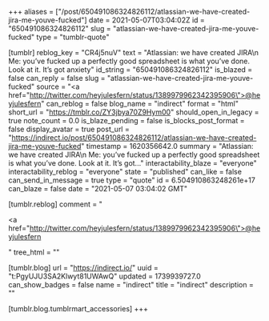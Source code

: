 +++
aliases = ["/post/650491086324826112/atlassian-we-have-created-jira-me-youve-fucked"]
date = 2021-05-07T03:04:02Z
id = "650491086324826112"
slug = "atlassian-we-have-created-jira-me-youve-fucked"
type = "tumblr-quote"

[tumblr]
reblog_key = "CR4j5nuV"
text = "Atlassian: we have created JIRA\n<br/>Me: you’ve fucked up a perfectly good spreadsheet is what you’ve done. Look at it. It’s got anxiety"
id_string = "650491086324826112"
is_blazed = false
can_reply = false
slug = "atlassian-we-have-created-jira-me-youve-fucked"
source = "<a href=\"http://twitter.com/heyjulesfern/status/1389979962342395906\">@heyjulesfern</a>"
can_reblog = false
blog_name = "indirect"
format = "html"
short_url = "https://tmblr.co/ZY3jbya70Z9Hym00"
should_open_in_legacy = true
note_count = 0.0
is_blaze_pending = false
is_blocks_post_format = false
display_avatar = true
post_url = "https://indirect.io/post/650491086324826112/atlassian-we-have-created-jira-me-youve-fucked"
timestamp = 1620356642.0
summary = "Atlassian: we have created JIRA\n Me: you’ve fucked up a perfectly good spreadsheet is what you’ve done. Look at it. It’s got..."
interactability_blaze = "everyone"
interactability_reblog = "everyone"
state = "published"
can_like = false
can_send_in_message = true
type = "quote"
id = 6.504910863248261e+17
can_blaze = false
date = "2021-05-07 03:04:02 GMT"

[tumblr.reblog]
comment = "<p><a href=\"http://twitter.com/heyjulesfern/status/1389979962342395906\">@heyjulesfern</a></p>"
tree_html = ""

[tumblr.blog]
url = "https://indirect.io/"
uuid = "t:PgyUJU3SA2Klwyt81UWAwQ"
updated = 1739939727.0
can_show_badges = false
name = "indirect"
title = "indirect"
description = ""

[tumblr.blog.tumblrmart_accessories]
+++
